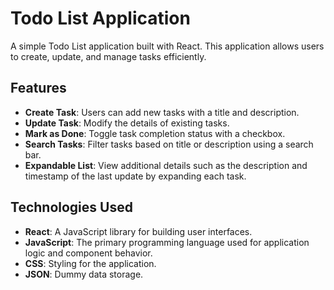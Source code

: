 # Todo List Application

A simple Todo List application built with React. This application allows users to create, update, and manage tasks efficiently.

## Features

- **Create Task**: Users can add new tasks with a title and description.
- **Update Task**: Modify the details of existing tasks.
- **Mark as Done**: Toggle task completion status with a checkbox.
- **Search Tasks**: Filter tasks based on title or description using a search bar.
- **Expandable List**: View additional details such as the description and timestamp of the last update by expanding each task.

## Technologies Used

- **React**: A JavaScript library for building user interfaces.
- **JavaScript**: The primary programming language used for application logic and component behavior.
- **CSS**: Styling for the application.
- **JSON**: Dummy data storage.
